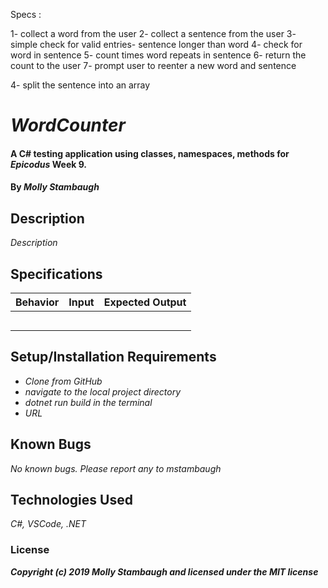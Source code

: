 Specs : 

1- collect a word from the user 
2- collect a sentence from the user
3- simple check for valid entries- sentence longer than word
4- check for word in sentence 
5- count times word repeats in sentence
6- return the count to the user
7- prompt user to reenter a new word and sentence

4- split the sentence into an array 
# _WordCounter_

#### A C# testing application using classes, namespaces, methods for _**Epicodus**_ Week 9.

#### By _**Molly Stambaugh**_

## Description

_Description_

## Specifications

| Behavior | Input | Expected Output |
|:-:|:-:|:-:|
| | |
|  |  |  |
| |  | |
|  | |  |
|  | | |

## Setup/Installation Requirements

* _Clone from GitHub_
* _navigate to the local project directory_
* _dotnet run build in the terminal_
* _URL_


## Known Bugs

_No known bugs. Please report any to mstambaugh_



## Technologies Used

_C#, VSCode, .NET_

### License


**_Copyright (c) 2019 Molly Stambaugh and licensed under the MIT license_**



